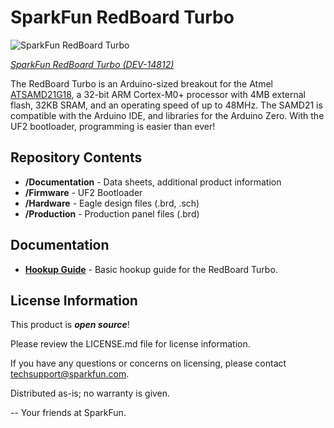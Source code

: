 SparkFun RedBoard Turbo
========================================

![SparkFun RedBoard Turbo](https://cdn.sparkfun.com/assets/parts/1/3/0/7/9/14812-SparkFun_RedBoard_Turbo_-_SAMD21_Development_Board-01.jpg)

[*SparkFun RedBoard Turbo (DEV-14812)*](https://www.sparkfun.com/products/14812)

The RedBoard Turbo is an Arduino-sized breakout for the Atmel [ATSAMD21G18](http://www.atmel.com/devices/ATSAMD21G18A.aspx), a 32-bit ARM Cortex-M0+ processor with 4MB external flash, 32KB SRAM, and an operating speed of up to 48MHz. The SAMD21 is compatible with the Arduino IDE, and libraries for the Arduino Zero. With the UF2 bootloader, programming is easier than ever!

Repository Contents
-------------------

* **/Documentation** - Data sheets, additional product information
* **/Firmware** - UF2 Bootloader
* **/Hardware** - Eagle design files (.brd, .sch)
* **/Production** - Production panel files (.brd)

Documentation
--------------
* **[Hookup Guide](https://learn.sparkfun.com/tutorials/redboard-turbo-hookup-guide)** - Basic hookup guide for the RedBoard Turbo.

License Information
-------------------

This product is _**open source**_! 

Please review the LICENSE.md file for license information. 

If you have any questions or concerns on licensing, please contact techsupport@sparkfun.com.

Distributed as-is; no warranty is given.

-- Your friends at SparkFun.